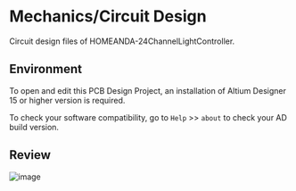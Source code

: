 # Mechanics/Circuit Design
Circuit design files of HOMEANDA-24ChannelLightController.  


## Environment 
To open and edit this PCB Design Project, an installation of Altium Designer 15 or higher version is required.

To check your software compatibility, go to `Help` >> `about` to check your AD build version.

## Review
![image](review/overview010.jpg)
